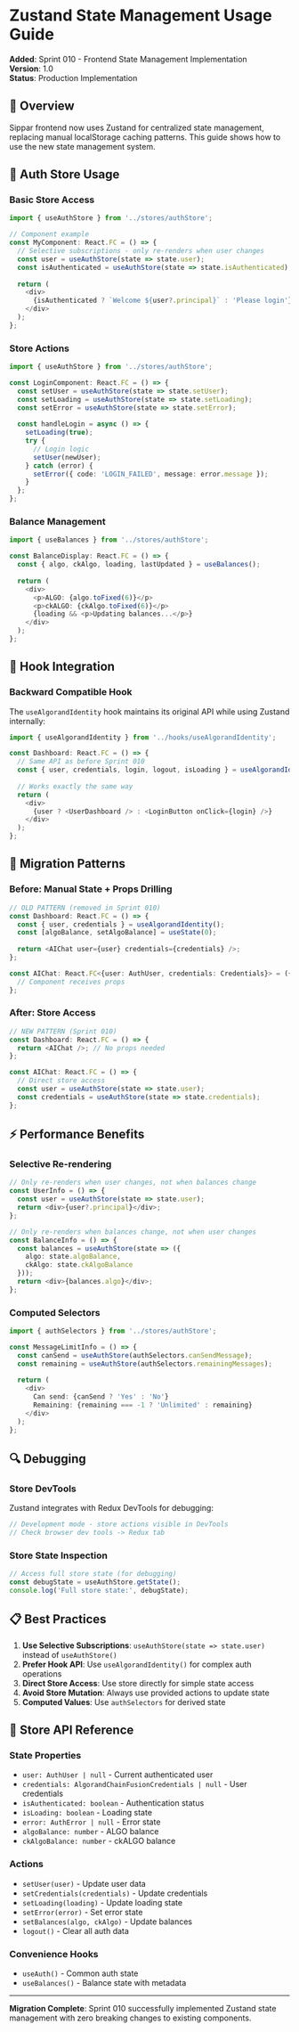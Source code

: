# Zustand State Management Usage Guide

**Added**: Sprint 010 - Frontend State Management Implementation  
**Version**: 1.0  
**Status**: Production Implementation

## 🎯 **Overview**

Sippar frontend now uses Zustand for centralized state management, replacing manual localStorage caching patterns. This guide shows how to use the new state management system.

## 🏪 **Auth Store Usage**

### **Basic Store Access**

```typescript
import { useAuthStore } from '../stores/authStore';

// Component example
const MyComponent: React.FC = () => {
  // Selective subscriptions - only re-renders when user changes
  const user = useAuthStore(state => state.user);
  const isAuthenticated = useAuthStore(state => state.isAuthenticated);
  
  return (
    <div>
      {isAuthenticated ? `Welcome ${user?.principal}` : 'Please login'}
    </div>
  );
};
```

### **Store Actions**

```typescript
import { useAuthStore } from '../stores/authStore';

const LoginComponent: React.FC = () => {
  const setUser = useAuthStore(state => state.setUser);
  const setLoading = useAuthStore(state => state.setLoading);
  const setError = useAuthStore(state => state.setError);
  
  const handleLogin = async () => {
    setLoading(true);
    try {
      // Login logic
      setUser(newUser);
    } catch (error) {
      setError({ code: 'LOGIN_FAILED', message: error.message });
    }
  };
};
```

### **Balance Management**

```typescript
import { useBalances } from '../stores/authStore';

const BalanceDisplay: React.FC = () => {
  const { algo, ckAlgo, loading, lastUpdated } = useBalances();
  
  return (
    <div>
      <p>ALGO: {algo.toFixed(6)}</p>
      <p>ckALGO: {ckAlgo.toFixed(6)}</p>
      {loading && <p>Updating balances...</p>}
    </div>
  );
};
```

## 🎣 **Hook Integration**

### **Backward Compatible Hook**

The `useAlgorandIdentity` hook maintains its original API while using Zustand internally:

```typescript
import { useAlgorandIdentity } from '../hooks/useAlgorandIdentity';

const Dashboard: React.FC = () => {
  // Same API as before Sprint 010
  const { user, credentials, login, logout, isLoading } = useAlgorandIdentity();
  
  // Works exactly the same way
  return (
    <div>
      {user ? <UserDashboard /> : <LoginButton onClick={login} />}
    </div>
  );
};
```

## 🔄 **Migration Patterns**

### **Before: Manual State + Props Drilling**

```typescript
// OLD PATTERN (removed in Sprint 010)
const Dashboard: React.FC = () => {
  const { user, credentials } = useAlgorandIdentity();
  const [algoBalance, setAlgoBalance] = useState(0);
  
  return <AIChat user={user} credentials={credentials} />;
};

const AIChat: React.FC<{user: AuthUser, credentials: Credentials}> = ({ user, credentials }) => {
  // Component receives props
};
```

### **After: Store Access**

```typescript
// NEW PATTERN (Sprint 010)
const Dashboard: React.FC = () => {
  return <AIChat />; // No props needed
};

const AIChat: React.FC = () => {
  // Direct store access
  const user = useAuthStore(state => state.user);
  const credentials = useAuthStore(state => state.credentials);
};
```

## ⚡ **Performance Benefits**

### **Selective Re-rendering**

```typescript
// Only re-renders when user changes, not when balances change
const UserInfo = () => {
  const user = useAuthStore(state => state.user);
  return <div>{user?.principal}</div>;
};

// Only re-renders when balances change, not when user changes  
const BalanceInfo = () => {
  const balances = useAuthStore(state => ({ 
    algo: state.algoBalance, 
    ckAlgo: state.ckAlgoBalance 
  }));
  return <div>{balances.algo}</div>;
};
```

### **Computed Selectors**

```typescript
import { authSelectors } from '../stores/authStore';

const MessageLimitInfo = () => {
  const canSend = useAuthStore(authSelectors.canSendMessage);
  const remaining = useAuthStore(authSelectors.remainingMessages);
  
  return (
    <div>
      Can send: {canSend ? 'Yes' : 'No'}
      Remaining: {remaining === -1 ? 'Unlimited' : remaining}
    </div>
  );
};
```

## 🔍 **Debugging**

### **Store DevTools**

Zustand integrates with Redux DevTools for debugging:

```typescript
// Development mode - store actions visible in DevTools
// Check browser dev tools -> Redux tab
```

### **Store State Inspection**

```typescript
// Access full store state (for debugging)
const debugState = useAuthStore.getState();
console.log('Full store state:', debugState);
```

## 📋 **Best Practices**

1. **Use Selective Subscriptions**: `useAuthStore(state => state.user)` instead of `useAuthStore()`
2. **Prefer Hook API**: Use `useAlgorandIdentity()` for complex auth operations  
3. **Direct Store Access**: Use store directly for simple state access
4. **Avoid Store Mutation**: Always use provided actions to update state
5. **Computed Values**: Use `authSelectors` for derived state

## 🔧 **Store API Reference**

### **State Properties**
- `user: AuthUser | null` - Current authenticated user
- `credentials: AlgorandChainFusionCredentials | null` - User credentials
- `isAuthenticated: boolean` - Authentication status
- `isLoading: boolean` - Loading state
- `error: AuthError | null` - Error state
- `algoBalance: number` - ALGO balance
- `ckAlgoBalance: number` - ckALGO balance

### **Actions**
- `setUser(user)` - Update user data
- `setCredentials(credentials)` - Update credentials
- `setLoading(loading)` - Update loading state
- `setError(error)` - Set error state
- `setBalances(algo, ckAlgo)` - Update balances
- `logout()` - Clear all auth data

### **Convenience Hooks**
- `useAuth()` - Common auth state
- `useBalances()` - Balance state with metadata

---

**Migration Complete**: Sprint 010 successfully implemented Zustand state management with zero breaking changes to existing components.